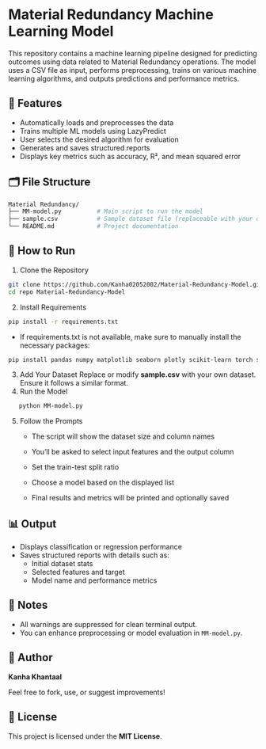 # Material Redundancy Machine Learning Model

This repository contains a machine learning pipeline designed for predicting outcomes using data related to Material Redundancy operations. The model uses a CSV file as input, performs preprocessing, trains on various machine learning algorithms, and outputs predictions and performance metrics.

## 🔧 Features

- Automatically loads and preprocesses the data
- Trains multiple ML models using LazyPredict
- User selects the desired algorithm for evaluation
- Generates and saves structured reports
- Displays key metrics such as accuracy, R², and mean squared error

## 🗂️ File Structure

```bash
Material Redundancy/
├── MM-model.py          # Main script to run the model
├── sample.csv           # Sample dataset file (replaceable with your own)
└── README.md            # Project documentation
```

## 🚀 How to Run

1. Clone the Repository
```bash
git clone https://github.com/Kanha02052002/Material-Redundancy-Model.git 
cd repo Material-Redundancy-Model
```
2. Install Requirements
```bash
pip install -r requirements.txt
```
 - If requirements.txt is not available, make sure to manually install the necessary packages:
```bash
pip install pandas numpy matplotlib seaborn plotly scikit-learn torch sentence_transformers nltk torch_geometric fuzzywuzzy
```
3. Add Your Dataset
Replace or modify <b>sample.csv</b> with your own dataset. Ensure it follows a similar format.
4. Run the Model
```bash
   python MM-model.py
```
5. Follow the Prompts
   - The script will show the dataset size and column names

   - You’ll be asked to select input features and the output column  

   - Set the train-test split ratio

   - Choose a model based on the displayed list

   - Final results and metrics will be printed and optionally saved
  
## 📊 Output

- Displays classification or regression performance
- Saves structured reports with details such as:
  - Initial dataset stats
  - Selected features and target
  - Model name and performance metrics


## 📝 Notes
- All warnings are suppressed for clean terminal output.
- You can enhance preprocessing or model evaluation in `MM-model.py`.

## 👤 Author

**Kanha Khantaal**

Feel free to fork, use, or suggest improvements!

## 📄 License

This project is licensed under the **MIT License**.
